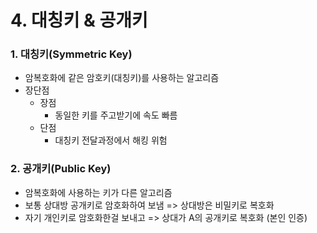 # 4. 대칭키 & 공개키



### 1. 대칭키(Symmetric Key)

* 암복호화에 같은 암호키(대칭키)를 사용하는 알고리즘
* 장단점
  * 장점
    * 동일한 키를 주고받기에 속도 빠름
  * 단점
    * 대칭키 전달과정에서 해킹 위험



### 2. 공개키(Public Key)

* 암복호화에 사용하는 키가 다른 알고리즘
* 보통 상대방 공개키로 암호화하여 보냄 => 상대방은 비밀키로 복호화
* 자기 개인키로 암호화한걸 보내고 => 상대가 A의 공개키로 복호화 (본인 인증)